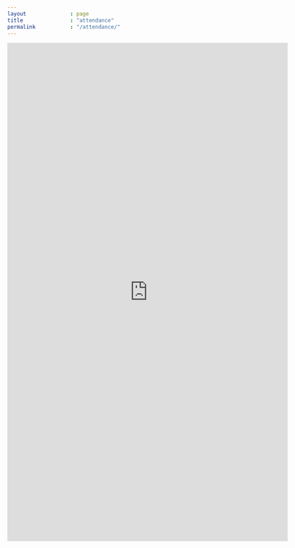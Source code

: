 ```yaml
---
layout              : page
title               : "attendance"
permalink           : "/attendance/"
---
```

<iframe src="https://docs.google.com/forms/d/e/1FAIpQLSdeR0sduQND5Ain3W5C6mzvq9tKkKJCqB4forE8Cbp4xk6rSw/viewform?embedded=true" width="640" height="1138" frameborder="0" marginheight="0" marginwidth="0">Loading…</iframe>